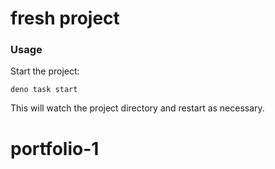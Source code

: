 # fresh project

### Usage

Start the project:

```
deno task start
```

This will watch the project directory and restart as necessary.
# portfolio-1
